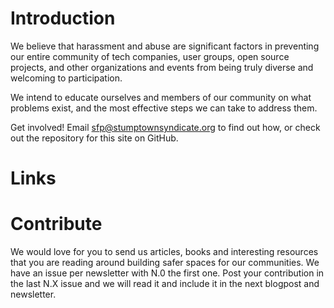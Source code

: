 # Introduction

We believe that harassment and abuse are significant factors in preventing our entire community of tech companies, user groups, open source projects, and other organizations and events from being truly diverse and welcoming to participation.

We intend to educate ourselves and members of our community on what problems exist, and the most effective steps we can take to address them.

Get involved! Email sfp@stumptownsyndicate.org to find out how, or check out the repository for this site on GitHub.

# Links

# Contribute

We would love for you to send us articles, books and interesting resources that you are reading around building safer spaces for our communities. We have an issue per newsletter with N.0 the first one. Post your contribution in the last N.X issue and we will read it and include it in the next blogpost and newsletter.
